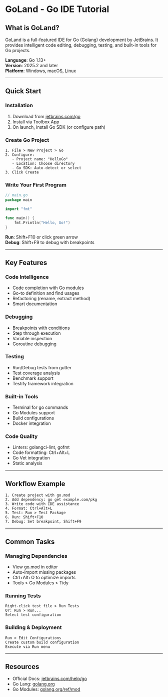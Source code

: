 # GoLand - Go IDE Tutorial

## What is GoLand?

GoLand is a full-featured IDE for Go (Golang) development by JetBrains. It provides intelligent code editing, debugging, testing, and built-in tools for Go projects.

**Language**: Go 1.13+  
**Version**: 2025.2 and later  
**Platform**: Windows, macOS, Linux

---

## Quick Start

### Installation
1. Download from [jetbrains.com/go](https://www.jetbrains.com/go/)
2. Install via Toolbox App
3. On launch, install Go SDK (or configure path)

### Create Go Project

```
1. File > New Project > Go
2. Configure:
   - Project name: "HelloGo"
   - Location: Choose directory
   - Go SDK: Auto-detect or select
3. Click Create
```

### Write Your First Program

```go
// main.go
package main

import "fmt"

func main() {
    fmt.Println("Hello, Go!")
}
```

**Run**: Shift+F10 or click green arrow  
**Debug**: Shift+F9 to debug with breakpoints

---

## Key Features

### Code Intelligence
- Code completion with Go modules
- Go-to definition and find usages
- Refactoring (rename, extract method)
- Smart documentation

### Debugging
- Breakpoints with conditions
- Step through execution
- Variable inspection
- Goroutine debugging

### Testing
- Run/Debug tests from gutter
- Test coverage analysis
- Benchmark support
- Testify framework integration

### Built-in Tools
- Terminal for go commands
- Go Modules support
- Build configurations
- Docker integration

### Code Quality
- Linters: golangci-lint, gofmt
- Code formatting: Ctrl+Alt+L
- Go Vet integration
- Static analysis

---

## Workflow Example

```
1. Create project with go.mod
2. Add dependency: go get example.com/pkg
3. Write code with IDE assistance
4. Format: Ctrl+Alt+L
5. Test: Run > Test Package
6. Run: Shift+F10
7. Debug: Set breakpoint, Shift+F9
```

---

## Common Tasks

### Managing Dependencies
- View go.mod in editor
- Auto-import missing packages
- Ctrl+Alt+O to optimize imports
- Tools > Go Modules > Tidy

### Running Tests
```
Right-click test file > Run Tests
Or: Run > Run...
Select test configuration
```

### Building & Deployment
```
Run > Edit Configurations
Create custom build configuration
Execute via Run menu
```

---

## Resources
- Official Docs: [jetbrains.com/help/go](https://www.jetbrains.com/help/go/)
- Go Lang: [golang.org](https://golang.org/)
- Go Modules: [golang.org/ref/mod](https://golang.org/ref/mod)
